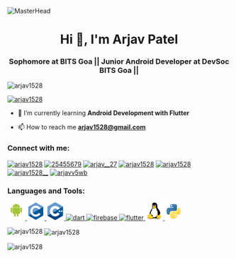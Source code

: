 ![MasterHead](https://firebasestorage.googleapis.com/v0/b/flexi-coding.appspot.com/o/dempgi7-520f8d5f-63d4-4453-8822-dbc149ae27f8.gif?alt=media&token=91c0c7b2-93c3-4029-b011-1a8703c5730d)
<h1 align="center">Hi 👋, I'm Arjav Patel</h1>
<h3 align="center">Sophomore at BITS Goa || Junior Android Developer at DevSoc BITS Goa ||</h3>

<p align="left"> <img src="https://komarev.com/ghpvc/?username=arjav1528&label=Profile%20views&color=0e75b6&style=flat" alt="arjav1528" /> </p>

<p align="left"> <a href="https://github.com/ryo-ma/github-profile-trophy"><img src="https://github-profile-trophy.vercel.app/?username=arjav1528" alt="arjav1528" /></a> </p>

- 🌱 I’m currently learning **Android Development with Flutter**

- 📫 How to reach me **arjav1528@gmail.com**

<h3 align="left">Connect with me:</h3>
<p align="left">
<a href="https://linkedin.com/in/arjav1528" target="blank"><img align="center" src="https://raw.githubusercontent.com/rahuldkjain/github-profile-readme-generator/master/src/images/icons/Social/linked-in-alt.svg" alt="arjav1528" height="30" width="40" /></a>
<a href="https://stackoverflow.com/users/25455679" target="blank"><img align="center" src="https://raw.githubusercontent.com/rahuldkjain/github-profile-readme-generator/master/src/images/icons/Social/stack-overflow.svg" alt="25455679" height="30" width="40" /></a>
<a href="https://instagram.com/arjav__27" target="blank"><img align="center" src="https://raw.githubusercontent.com/rahuldkjain/github-profile-readme-generator/master/src/images/icons/Social/instagram.svg" alt="arjav__27" height="30" width="40" /></a>
<a href="https://www.codechef.com/users/arjav1528" target="blank"><img align="center" src="https://cdn.jsdelivr.net/npm/simple-icons@3.1.0/icons/codechef.svg" alt="arjav1528" height="30" width="40" /></a>
<a href="https://www.hackerrank.com/arjav1528" target="blank"><img align="center" src="https://raw.githubusercontent.com/rahuldkjain/github-profile-readme-generator/master/src/images/icons/Social/hackerrank.svg" alt="arjav1528" height="30" width="40" /></a>
<a href="https://codeforces.com/profile/arjav1528__" target="blank"><img align="center" src="https://raw.githubusercontent.com/rahuldkjain/github-profile-readme-generator/master/src/images/icons/Social/codeforces.svg" alt="arjav1528__" height="30" width="40" /></a>
<a href="https://auth.geeksforgeeks.org/user/arjavv5wb" target="blank"><img align="center" src="https://raw.githubusercontent.com/rahuldkjain/github-profile-readme-generator/master/src/images/icons/Social/geeks-for-geeks.svg" alt="arjavv5wb" height="30" width="40" /></a>
</p>

<h3 align="left">Languages and Tools:</h3>
<p align="left"> <a href="https://developer.android.com" target="_blank" rel="noreferrer"> <img src="https://raw.githubusercontent.com/devicons/devicon/master/icons/android/android-original-wordmark.svg" alt="android" width="40" height="40"/> </a> <a href="https://www.cprogramming.com/" target="_blank" rel="noreferrer"> <img src="https://raw.githubusercontent.com/devicons/devicon/master/icons/c/c-original.svg" alt="c" width="40" height="40"/> </a> <a href="https://www.w3schools.com/cpp/" target="_blank" rel="noreferrer"> <img src="https://raw.githubusercontent.com/devicons/devicon/master/icons/cplusplus/cplusplus-original.svg" alt="cplusplus" width="40" height="40"/> </a> <a href="https://dart.dev" target="_blank" rel="noreferrer"> <img src="https://www.vectorlogo.zone/logos/dartlang/dartlang-icon.svg" alt="dart" width="40" height="40"/> </a> <a href="https://firebase.google.com/" target="_blank" rel="noreferrer"> <img src="https://www.vectorlogo.zone/logos/firebase/firebase-icon.svg" alt="firebase" width="40" height="40"/> </a> <a href="https://flutter.dev" target="_blank" rel="noreferrer"> <img src="https://www.vectorlogo.zone/logos/flutterio/flutterio-icon.svg" alt="flutter" width="40" height="40"/> </a> <a href="https://www.linux.org/" target="_blank" rel="noreferrer"> <img src="https://raw.githubusercontent.com/devicons/devicon/master/icons/linux/linux-original.svg" alt="linux" width="40" height="40"/> </a> <a href="https://www.python.org" target="_blank" rel="noreferrer"> <img src="https://raw.githubusercontent.com/devicons/devicon/master/icons/python/python-original.svg" alt="python" width="40" height="40"/> </a> </p>

<p><img align="left" src="https://github-readme-stats.vercel.app/api/top-langs?username=arjav1528&show_icons=true&locale=en&layout=compact" alt="arjav1528" /></p>

<p>&nbsp;<img align="center" src="https://github-readme-stats.vercel.app/api?username=arjav1528&show_icons=true&locale=en" alt="arjav1528" /></p>

<p><img align="center" src="https://github-readme-streak-stats.herokuapp.com/?user=arjav1528&" alt="arjav1528" /></p>
